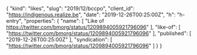 {
  "kind": "likes",
  "slug": "2019/12/bccpo",
  "client_id": "https://indigenous.realize.be",
  "date": "2019-12-26T00:25:00Z",
  "h": "h-entry",
  "properties": {
    "name": [
      "Like of https://twitter.com/bmorg/status/1209894005921796096"
    ],
    "like-of": [
      "https://twitter.com/bmorg/status/1209894005921796096"
    ],
    "published": [
      "2019-12-26T00:25:00Z"
    ],
    "syndication": [
      "https://twitter.com/bmorg/status/1209894005921796096"
    ]
  }
}
